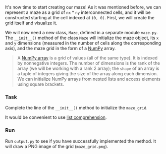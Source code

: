 It's now time to start creating our maze! As it was mentioned before, we can represent 
a maze as a grid of `nx` * `ny` interconnected cells, and it will be constructed starting 
at the cell indexed at <code><span style="white-space: nowrap">(0, 0)</span></code>. First, we will create the grid itself and visualize it.


We will now need a new class, `Maze`, defined in a separate module `maze.py`. The `__init__()` 
method of the class `Maze` will initialize the maze object, its `x` and `y` dimensions (measured 
in the number of cells along the corresponding axis), and the maze grid in the form of a 
[NumPy](https://numpy.org/doc/stable/user/whatisnumpy.html) array.

> A [NumPy array](https://numpy.org/doc/stable/reference/generated/numpy.array.html) is a grid of values (all of the same type). It is indexed by nonnegative 
> integers. The number of dimensions is the rank of the array (we will be working with a rank 2 
> array); the `shape` of an array is a tuple of integers giving the size of the array along each 
> dimension. We can initialize NumPy arrays from nested lists and access elements 
> using square brackets.

### Task
Complete the line of the `__init__()`  method to initialize the `maze_grid`.

<div class='hint'>It would be convenient to use <a href="https://docs.python.org/3/tutorial/datastructures.html#list-comprehensions">list comprehension</a>.</div> 

### Run
Run `output.py` to see if you have successfully implemented the method. It will 
draw a PNG image of the grid (`maze_grid.png`). 

